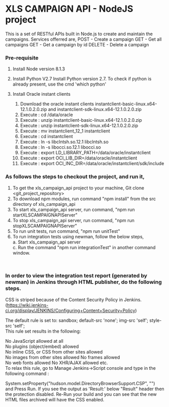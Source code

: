 # XLS CAMPAIGN API - NodeJS project

This is a set of RESTful APIs built in Node.js to create and maintain the campaigns.
Services offerred are,
POST - Create a campaign
GET - Get all campaigns
GET - Get a campaign by id
DELETE - Delete a campaign


### Pre-requisite
1. Install Node version 8.1.3

2. Install Python V2.7
	Install Python version 2.7. To check if python is already present, use the cmd 'which python'

3. Install Oracle instant clients
	1.	Download the oracle instant clients instantclient-basic-linux.x64-12.1.0.2.0.zip and instantclient-sdk-linux.x64-12.1.0.2.0.zip
	2.	Execute : cd /data/oracle
	3.	Execute : unzip instantclient-basic-linux.x64-12.1.0.2.0.zip
	4.	Execute : unzip instantclient-sdk-linux.x64-12.1.0.2.0.zip
	5.	Execute : mv instantclient_12_1 instantclient
	6.	Execute : cd instantclient
	7.	Execute : ln -s libclntsh.so.12.1 libclntsh.so
	8.	Execute : ln -s libocci.so.12.1 libocci.so
	9.	Execute : export LD_LIBRARY_PATH=/data/oracle/instantclient
	10.	Execute : export OCI_LIB_DIR=/data/oracle/instantclient
	11.	Execute : export OCI_INC_DIR=/data/oracle/instantclient/sdk/include



### As follows the steps to checkout the project, and run it,

1. To get the xls_campaign_api project to your machine, Git clone <git_project_repository> <br>
2. To download npm modules, run command "npm install" from the src directory of xls_campaign_api <br>
3. To start xls_campaign_api server, run command, "npm run startXLSCAMPAIGNAPIServer" <br>
4. To stop xls_campaign_api server, run command, "npm run stopXLSCAMPAIGNAPIServer" <br>
5. To run unit tests, run command, "npm run unitTest" <br>
6. To run integration tests using newman, follow the below steps, <br>
    a. Start xls_campaign_api server <br>
    c. Run the command "npm run integrationTest" in another command window. 
<br>



### In order to view the integration test report (generated by newman) in Jenkins through HTML publisher, do the following steps.

CSS is striped because of the Content Security Policy in Jenkins. (https://wiki.jenkins-ci.org/display/JENKINS/Configuring+Content+Security+Policy) <br>

The default rule is set to: sandbox; default-src 'none'; img-src 'self'; style-src 'self'; <br>
This rule set results in the following: <br>

No JavaScript allowed at all <br>
No plugins (object/embed) allowed <br>
No inline CSS, or CSS from other sites allowed <br>
No images from other sites allowed No frames allowed <br>
No web fonts allowed No XHR/AJAX allowed etc. <br>
To relax this rule, go to Manage Jenkins->Script console and type in the following command : <br>

System.setProperty("hudson.model.DirectoryBrowserSupport.CSP", "") <br>
and Press Run. If you see the output as 'Result:' below "Result" header then the protection disabled. Re-Run your build and you can see that the new HTML files archived will have the CSS enabled. <br>
